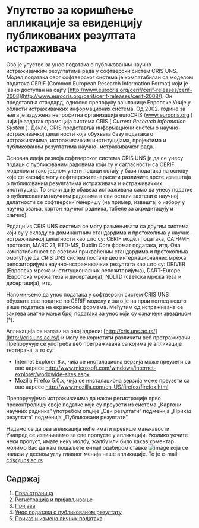 # Упутство за коришћење апликације за евиденцију публикованих резултата истраживача

Ово je упуство за унос података о публикованим научно истраживачким резултатима рада у софтверски систем CRIS UNS. Модел података овог софтверског система је компатабилан са моделом података CERIF (Common European Research Information Format) који је јавно доступан на сајту [http://www.eurocris.org/cerif/cerif-releases/cerif-2008](http://www.eurocris.org/cerif/cerif-releases/cerif-2008/). Он представља стандард, односно препоруку за чланице Европске Уније у области истраживачких информационих система. Од 2002. године за њега је задужена непрофитна организација euroCRIS (www.eurocris.org ) чији је задатак промоција система CRIS ( _Current Research Information System_ ). Дакле, CRIS представља информациони систем о научно-истраживачкој делатности која обухвата базу података о истраживачима, истраживачким институцијама, пројектима и публикованим резултатима научно- истраживачког рада.

Основна идеја развоја софтверског система CRIS UNS је да се унесу подаци о публикованим радовима који су у сагласности са CERIF моделом и тако једном унети подаци остају у бази података на основу које се касније могу софтверски генерисати различите врсте извештаја о публикованим резултатима истраживача и истраживачких институција. То значи да је обавеза истраживача само да унесу податке о публикованим научним радовима а сви остали захтеви о научној делатности се софтверски генеришу (на пример, извештај о избору у научна звања, картон научног радника, табеле за акредитацују и слично).

Pодаци из CRIS UNS система се могу размењивати са другим система који су у складу са доминантним стандардима и протоколима у научно-истраживачкој делатности као што су: CERIF модел података, OAI-PMH протокол, MARC 21, ETD-MS, Dublin Core формат података, итд. Ова компатибилност са светски прихваћеним стандардима и протоколима омогућује да CRIS UNS систем постане део интернационалних мрежа репозиторијума научно-истраживачких резултата као што су: DRIVER (Европска мрежа институционалних репозиторијума), DART-Europe (Европска мрежа теза и дисертација), NDLTD (светска мрежа теза и дисертација), итд.

Напомињемо да унос података у софтверски систем CRIS UNS обухвата све податке по CERIF моделу и зато је на први поглед нешто више података на екранским формама. Међутим од истраживача се захтева знатно мањи број података за унос који су означени звездицом (*).

Апликација се налази на овој адреси: [http://cris.uns.ac.rs/](http://cris.uns.ac.rs/) и могу се користити различити веб претраживачи. Препоручује се употреба веб претраживача са којима је апликације тестирана, а то су:
- Internet Explorer 8.x, чија се инсталациона верзија може преузети са ове адресе http://www.microsoft.com/windows/internet-explorer/worldwide-sites.aspx, 
- Mozilla Firefox 5.0.x, чија се инсталациона верзија може преузети са ове адресе http://www.mozilla.com/en-US/firefox/firefox.html.

Препоручујемо истраживачима да након регистрације прво преконтролишу своје податке који су преузети из система „Картони научних радника“ употребом опције „Сви резултати“ подменија „Приказ резултата“ подменија „Публиковани резултати“.

Надамо се да ова апликација неће имати превише мањкавости. Унапред се извињавамо за све пропусте у апликацији. Уколико уочите неки пропуст, имате неку молбу, жалбу
или било какав коментар молимо Вас да нам пошаљете e-mail одабиром ставке ![image](https://user-images.githubusercontent.com/29538544/147216114-35b5bd40-b337-469e-bbaf-4269d59e8a94.png) која се налази у десном углу главног менија наше апликације. То је e-mail: cris@uns.ac.rs

## Садржај

1. [Прва страница](prvaStranica.md)
2. [Регистрација и пријављивање](registracijaIPrijavljivanje.md)
3. [Пријава](Prijava)
4. [Унос података о публикованом резултату](unosPodatakaOPublikovanomRezultatu.md)
5. [Приказ и измена личних података](prikazIIzmenaLicnihPodataka.md)


